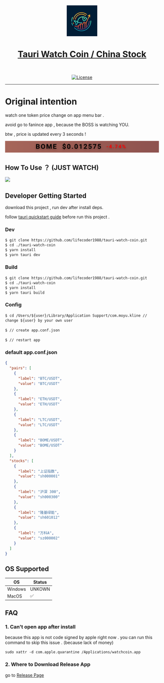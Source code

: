 <p align="center">
  <a href="https://nextui.org">
      <img width="20%" src="https://raw.githubusercontent.com/lifecoder1988/tauri-watch-coin/main/src-tauri/icons/128x128%402x.png" alt="watch-coin" />
      <h1 align="center">Tauri Watch Coin / China Stock </h1>
  </a>
</p>
</br>
<p align="center">
  <a href="https://github.com/lifecoder1988/tauri-watch-coin/blob/main/LICENSE">
    <img src="https://img.shields.io/github/license/lifecoder1988/tauri-watch-coin" alt="License">
  </a>

</p>

---

# Original intention

watch one token price change on app menu bar .

avoid go to fanince app , because the BOSS is watching YOU.

btw , price is updated every 3 seconds !

![TO THE MOON!!!](public/barview.png)

## How To Use ？ (JUST WATCH)

[![](https://i.ytimg.com/vi/MpTIEvQGSZU/hqdefault.jpg)](https://www.youtube.com/watch?v=MpTIEvQGSZU)

## Developer Getting Started

download this project , run dev after install deps.

follow [tauri quickstart guide](https://tauri.app/zh-cn/v1/guides/getting-started/prerequisites) before run this project .

### Dev

```
$ git clone https://github.com/lifecoder1988/tauri-watch-coin.git
$ cd ./tauri-watch-coin
$ yarn install
$ yarn tauri dev

```

### Build

```
$ git clone https://github.com/lifecoder1988/tauri-watch-coin.git
$ cd ./tauri-watch-coin
$ yarn install
$ yarn tauri build

```

### Config

```
$ cd /Users/${user}/Library/Application Support/com.moyu.kline // change ${user} by your own user

$ // create app.conf.json

$ // restart app

```

### default app.conf.json

```json
{
  "pairs": [
    {
      "label": "BTC/USDT",
      "value": "BTC/USDT"
    },
    {
      "label": "ETH/USDT",
      "value": "ETH/USDT"
    },
    {
      "label": "LTC/USDT",
      "value": "LTC/USDT"
    },
    {
      "label": "BOME/USDT",
      "value": "BOME/USDT"
    }
  ],
  "stocks": [
    {
      "label": "上证指数",
      "value": "sh000001"
    },
    {
      "label": "沪深 300",
      "value": "sh000300"
    },
    {
      "label": "隆基绿能",
      "value": "sh601012"
    },
    {
      "label": "万科A",
      "value": "sz000002"
    }
  ]
}
```

## OS Supported

| OS      | Status             |
| ------- | ------------------ |
| Windows | UNKOWN             |
| MacOS   | :white_check_mark: |

## FAQ

### 1. Can't open app after install

because this app is not code signed by apple right now . you can run this command to skip this issue . (because lack of money)

```
sudo xattr -d com.apple.quarantine /Applications/watchcoin.app
```

### 2. Where to Download Release App

go to [Release Page](https://github.com/lifecoder1988/tauri-watch-coin/releases)

